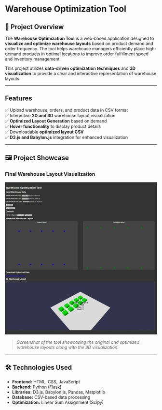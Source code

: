 #  Warehouse Optimization Tool

## 📌 Project Overview
The **Warehouse Optimization Tool** is a web-based application designed to **visualize and optimize warehouse layouts** based on product demand and order frequency. The tool helps warehouse managers efficiently place high-demand products in optimal locations to improve order fulfillment speed and inventory management.

This project utilizes **data-driven optimization techniques** and **3D visualization** to provide a clear and interactive representation of warehouse layouts.

---

##  Features
✅ Upload warehouse, orders, and product data in CSV format  
✅ Interactive **2D and 3D** warehouse layout visualization  
✅ **Optimized Layout Generation** based on demand  
✅ **Hover functionality** to display product details  
✅ Downloadable **optimized layout CSV**  
✅ **D3.js and Babylon.js** integration for enhanced visualization  

---

## 🖼️ Project Showcase
### **Final Warehouse Layout Visualization**
![Warehouse Optimization Tool](WarehouseLayoutV1.jpg)

> *Screenshot of the tool showcasing the original and optimized warehouse layouts along with the 3D visualization.*

---

## 🛠️ Technologies Used
- **Frontend:** HTML, CSS, JavaScript  
- **Backend:** Python (Flask)  
- **Libraries:** D3.js, Babylon.js, Pandas, Matplotlib  
- **Database:** CSV-based data processing  
- **Optimization:** Linear Sum Assignment (Scipy)  

